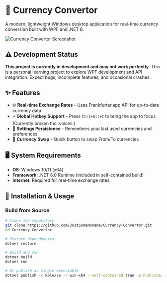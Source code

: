 # 💱 Currency Convertor

A modern, lightweight Windows desktop application for real-time currency conversion built with WPF and .NET 8.

![Currency Convertor Screenshot](https://meow.justabrian.me/-uJMxKRZac5/imagea.png)

## ⚠️ Development Status

**This project is currently in development and may not work perfectly.** This is a personal learning project to explore WPF development and API integration. Expect bugs, incomplete features, and occasional crashes.

## ✨ Features

- 🌐 **Real-time Exchange Rates** - Uses Frankfurter.app API for up-to-date currency data
- ⚡ **Global Hotkey Support** - Press `Ctrl+Alt+C` to bring the app to focus (Currently broken tho \:voices:)
- 💾 **Settings Persistence** - Remembers your last used currencies and preferences
- 🔄 **Currency Swap** - Quick button to swap From/To currencies

## 🖥️ System Requirements

- **OS**: Windows 10/11 (x64)
- **Framework**: .NET 8.0 Runtime (included in self-contained build)
- **Internet**: Required for real-time exchange rates

## 🚀 Installation & Usage

### Build from Source
```bash
# Clone the repository
git clone https://github.com/JustSomeNoname/Currency-Convertor.git
cd Currency-Convertor

# Restore dependencies
dotnet restore

# Build and run
dotnet build
dotnet run

# Or publish as single executable
dotnet publish -c Release -r win-x64 --self-contained true -p:PublishSingleFile=true
